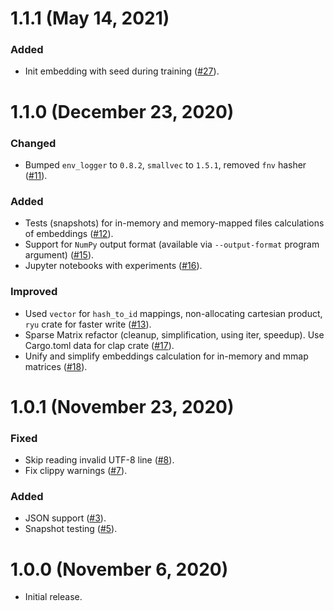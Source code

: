 # 1.1.1 (May 14, 2021)

### Added
- Init embedding with seed during training ([#27]).

[#27]: https://github.com/Synerise/cleora/pull/27


# 1.1.0 (December 23, 2020)

### Changed
- Bumped `env_logger` to `0.8.2`, `smallvec` to `1.5.1`, removed `fnv` hasher ([#11]).

[#11]: https://github.com/Synerise/cleora/pull/11

### Added
- Tests (snapshots) for in-memory and memory-mapped files calculations of embeddings ([#12]).
- Support for `NumPy` output format (available via `--output-format` program argument) ([#15]).
- Jupyter notebooks with experiments ([#16]).

[#12]: https://github.com/Synerise/cleora/pull/12
[#15]: https://github.com/Synerise/cleora/pull/15
[#16]: https://github.com/Synerise/cleora/pull/16

### Improved
- Used `vector` for `hash_to_id` mappings, non-allocating cartesian product, `ryu` crate for faster write ([#13]).
- Sparse Matrix refactor (cleanup, simplification, using iter, speedup). Use Cargo.toml data for clap crate ([#17]).
- Unify and simplify embeddings calculation for in-memory and mmap matrices ([#18]).

[#13]: https://github.com/Synerise/cleora/pull/13
[#17]: https://github.com/Synerise/cleora/pull/17
[#18]: https://github.com/Synerise/cleora/pull/18


# 1.0.1 (November 23, 2020)

### Fixed
- Skip reading invalid UTF-8 line ([#8]).
- Fix clippy warnings ([#7]).

[#8]: https://github.com/Synerise/cleora/pull/8
[#7]: https://github.com/Synerise/cleora/pull/7

### Added
- JSON support ([#3]).
- Snapshot testing ([#5]).

[#3]: https://github.com/Synerise/cleora/pull/3
[#5]: https://github.com/Synerise/cleora/pull/5


# 1.0.0 (November 6, 2020)

- Initial release.